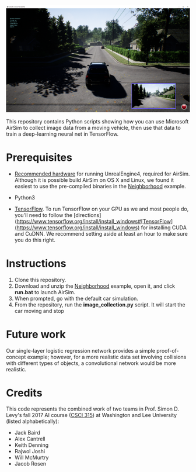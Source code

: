 <img src="airsim.png">

This repository contains Python scripts showing how you can use Microsoft AirSim to collect image data
from a moving vehicle, then use that data to train a deep-learning neural net in TensorFlow.  

# Prerequisites

* [Recommended hardware](https://wiki.unrealengine.com/Recommended_Hardware) for running UnrealEngine4, required
for AirSim.  Although it is possible build AirSim on OS X and Linux, we found
it easiest to use the pre-compiled binaries in the
[Neighborhood](https://github.com/Microsoft/AirSim/releases/download/v1.1.7/Neighbourhood.zip)
example.

* Python3

* [TensorFlow](https://www.tensorflow.org/install/install_windows). To run TensorFlow on your GPU as we and
most people do, you'll need to follow the 
[directions](https://www.tensorflow.org/install/install_windows#[TensorFlow](https://www.tensorflow.org/install/install_windows) for installing CUDA and CuDNN.  We recommend setting aside at least an hour to make sure you do this right.

# Instructions

1. Clone this repository.
2. Download and unzip the [Neighborhood](https://github.com/Microsoft/AirSim/releases/download/v1.1.7/Neighbourhood.zip)
example, open it, and click <b>run.bat</b> to launch AirSim.
3. When prompted, go with the default car simulation.
4. From the repository, run the <b>image_collection.py</b> script.  It will start the car moving and stop 

# Future work

Our single-layer logistic regression network provides a simple proof-of-concept example; however,
for a more realistic data set involving collisions with different types of objects, a 
convolutional network would be more realistic.

# Credits

This code represents the combined work of two teams in Prof. Simon D. Levy's fall 2017 AI course 
([CSCI 315](http://home.wlu.edu/~levys/courses/csci315f2017/)) at 
Washington and Lee University (listed alphabetically):

* Jack Baird 
* Alex Cantrell 
* Keith Denning 
* Rajwol Joshi
* Will McMurtry 
* Jacob Rosen


